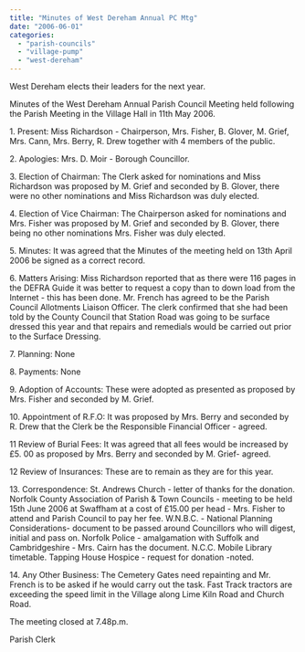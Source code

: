 ```yaml
---
title: "Minutes of West Dereham Annual PC Mtg"
date: "2006-06-01"
categories: 
  - "parish-councils"
  - "village-pump"
  - "west-dereham"
---
```


West Dereham elects their leaders for the next year.

Minutes of the West Dereham Annual Parish Council Meeting held following the Parish Meeting in the Village Hall in 11th May 2006.

1\. Present: Miss Richardson - Chairperson, Mrs. Fisher, B. Glover, M. Grief, Mrs. Cann, Mrs. Berry, R. Drew together with 4 members of the public.

2\. Apologies: Mrs. D. Moir - Borough Councillor.

3\. Election of Chairman: The Clerk asked for nominations and Miss Richardson was proposed by M. Grief and seconded by B. Glover, there were no other nominations and Miss Richardson was duly elected.

4\. Election of Vice Chairman: The Chairperson asked for nominations and Mrs. Fisher was proposed by M. Grief and seconded by B. Glover, there being no other nominations Mrs. Fisher was duly elected.

5\. Minutes: It was agreed that the Minutes of the meeting held on 13th April 2006 be signed as a correct record.

6\. Matters Arising: Miss Richardson reported that as there were 116 pages in the DEFRA Guide it was better to request a copy than to down load from the Internet - this has been done. Mr. French has agreed to be the Parish Council Allotments Liaison Officer. The clerk confirmed that she had been told by the County Council that Station Road was going to be surface dressed this year and that repairs and remedials would be carried out prior to the Surface Dressing.

7\. Planning: None

8\. Payments: None

9\. Adoption of Accounts: These were adopted as presented as proposed by Mrs. Fisher and seconded by M. Grief.

10\. Appointment of R.F.O: It was proposed by Mrs. Berry and seconded by R. Drew that the Clerk be the Responsible Financial Officer - agreed.

11 Review of Burial Fees: It was agreed that all fees would be increased by £5. 00 as proposed by Mrs. Berry and seconded by M. Grief- agreed.

12 Review of Insurances: These are to remain as they are for this year.

13\. Correspondence: St. Andrews Church - letter of thanks for the donation. Norfolk County Association of Parish & Town Councils - meeting to be held 15th June 2006 at Swaffham at a cost of £15.00 per head - Mrs. Fisher to attend and Parish Council to pay her fee. W.N.B.C. - National Planning Considerations- document to be passed around Councillors who will digest, initial and pass on. Norfolk Police - amalgamation with Suffolk and Cambridgeshire - Mrs. Cairn has the document. N.C.C. Mobile Library timetable. Tapping House Hospice - request for donation -noted.

14\. Any Other Business: The Cemetery Gates need repainting and Mr. French is to be asked if he would carry out the task. Fast Track tractors are exceeding the speed limit in the Village along Lime Kiln Road and Church Road.

The meeting closed at 7.48p.m.

Parish Clerk
